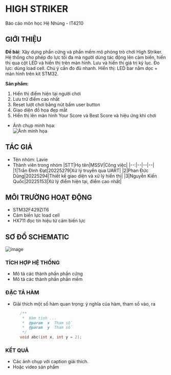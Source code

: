 # HIGH STRIKER

Báo cáo môn học Hệ Nhúng - IT4210

## GIỚI THIỆU

__Đề bài__: Xây dựng phần cứng và phần mềm mô phỏng trò chơi High Striker. Hệ thống cho phép đo lực tối đa mà người dùng tác động lên cảm biến, hiển thị qua cột LED và hiển thị trên màn hình. Lưu và hiển thị giá trị kỷ lục.
Đo lực: dùng load cell. Chú ý cần đo đủ nhanh.
Hiển thị: LED bar nằm dọc + màn hình trên kit STM32.

__Sản phẩm:__
1. Hiển thị điểm hiện tại người chơi
2. Lưu trữ điểm cao nhất
3. Reset lượt chơi bằng nút bấm user button
4. Giao diện đồ họa đẹp mắt
5. Hiển thị lên màn hình Your Score và Best Score và hiệu ứng khi chơi
- Ảnh chụp minh họa:\
  ![Ảnh minh họa](https://soict.hust.edu.vn/wp-content/uploads/logo-soict-hust-1-1024x416.png)

## TÁC GIẢ

- Tên nhóm: Lavie
- Thành viên trong nhóm
  |STT|Họ tên|MSSV|Công việc|
  |--:|--|--|--|
  |1|Trần Đình Đạt|20225279|Xử lý truyền qua UART|
  |2|Phan Đức Dũng|20225294|Thiết kế giao diện và xử lý hiển thị|
  |3|Nguyễn Kiến Quốc|20225153|Xử lý điểm hiện tại, điểm cao nhất|

## MÔI TRƯỜNG HOẠT ĐỘNG

- STM32F429ZIT6
- Cảm biến lực load cell
- HX711 đọc tín hiệu từ cảm biến lực

## SƠ ĐỒ SCHEMATIC

![image](https://github.com/user-attachments/assets/f15f7379-09bf-472a-b0d9-4de6d32a6ec0)

### TÍCH HỢP HỆ THỐNG

- Mô tả các thành phần phần cứng 
- Mô tả các thành phần phần mềm

### ĐẶC TẢ HÀM

- Giải thích một số hàm quan trọng: ý nghĩa của hàm, tham số vào, ra

  ```C
     /**
      *  Hàm tính ...
      *  @param  x  Tham số
      *  @param  y  Tham số
      */
     void abc(int x, int y = 2);
  ```
  
### KẾT QUẢ

- Các ảnh chụp với caption giải thích.
- Hoặc video sản phẩm

